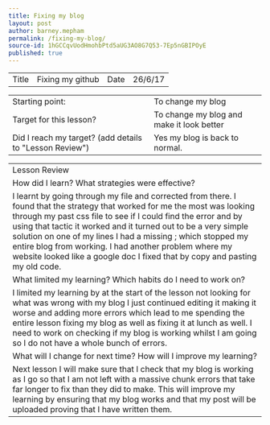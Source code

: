 ```yaml
---
title: Fixing my blog
layout: post
author: barney.mepham
permalink: /fixing-my-blog/
source-id: 1hGCCqvUodHmohbPtd5aUG3AO8G7Q53-7Ep5nGBIPOyE
published: true
---
```

<table>
  <tr>
    <td>Title</td>
    <td>Fixing my github</td>
    <td>Date</td>
    <td>26/6/17</td>
  </tr>
</table>


<table>
  <tr>
    <td>Starting point:</td>
    <td>To change my blog </td>
  </tr>
  <tr>
    <td>Target for this lesson?</td>
    <td>To change my blog and make it look better</td>
  </tr>
  <tr>
    <td>Did I reach my target? 
(add details to "Lesson Review")</td>
    <td>Yes my blog is back to normal.</td>
  </tr>
</table>


<table>
  <tr>
    <td>Lesson Review</td>
  </tr>
  <tr>
    <td>How did I learn? What strategies were effective? </td>
  </tr>
  <tr>
    <td>I learnt by going through my file and corrected from there. I found that the strategy that worked for me the most was looking through my past css file to see if I could find the error and by using that tactic it worked and it turned out to be a very simple solution on one of my lines I had a missing ; which stopped my entire blog from working. I had another problem where my website looked like a google doc I fixed that by copy and pasting my old code.</td>
  </tr>
  <tr>
    <td>What limited my learning? Which habits do I need to work on? </td>
  </tr>
  <tr>
    <td>I limited my learning by at the start of the lesson not looking for what was wrong with my blog I just continued editing it making it worse and adding more errors which lead to me spending the entire lesson fixing my blog as well as fixing it at lunch as well. I need to work on checking if my blog is working  whilst I am going so I do not have a whole bunch of errors.</td>
  </tr>
  <tr>
    <td>What will I change for next time? How will I improve my learning?</td>
  </tr>
  <tr>
    <td>Next lesson I will make sure that I check that my blog is working as I go so that I am not left with a massive chunk errors that take far longer to fix than they did to make. This will improve my learning by ensuring that my blog works and that my post will be uploaded proving that I have written them.</td>
  </tr>
</table>


